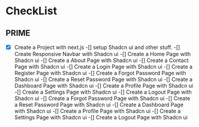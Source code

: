 # CheckList

## PRIME

- [x] Create a Project with next.js
      -[] setup Shadcn ui and other stuff.
      -[] Create Responsive Navbar with Shadcn ui
      -[] Create a Home Page with Shadcn ui
      -[] Create a About Page with Shadcn ui
      -[] Create a Contact Page with Shadcn ui
      -[] Create a Login Page with Shadcn ui
      -[] Create a Register Page with Shadcn ui
      -[] Create a Forgot Password Page with Shadcn ui
      -[] Create a Reset Password Page with Shadcn ui
      -[] Create a Dashboard Page with Shadcn ui
      -[] Create a Profile Page with Shadcn ui
      -[] Create a Settings Page with Shadcn ui
      -[] Create a Logout Page with Shadcn ui
      -[] Create a Forgot Password Page with Shadcn ui
      -[] Create a Reset Password Page with Shadcn ui
      -[] Create a Dashboard Page with Shadcn ui
      -[] Create a Profile Page with Shadcn ui
      -[] Create a Settings Page with Shadcn ui
      -[] Create a Logout Page with Shadcn ui
